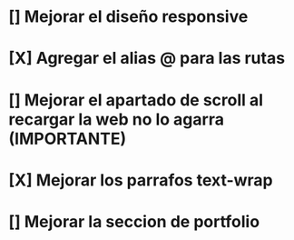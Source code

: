 # [] Mejorar el diseño responsive
# [X] Agregar el alias @ para las rutas
# [] Mejorar el apartado de scroll al recargar la web no lo agarra (IMPORTANTE)
# [X] Mejorar los parrafos text-wrap
# [] Mejorar la seccion de portfolio